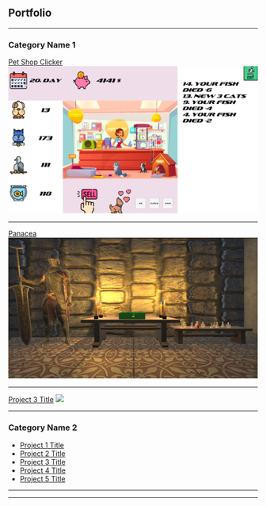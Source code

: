 ## Portfolio

---

### Category Name 1 

[Pet Shop Clicker](/https://mirna7.itch.io/pet-shop-clicker)
<img src="/images/PetShop.png?raw=true"/>

---
[Panacea](/https://nonygl.itch.io/panacea)
<img src="images/Panacea.jpeg?raw=true"/>

---
[Project 3 Title](http://example.com/)
<img src="images/dummy_thumbnail.jpg?raw=true"/>

---

### Category Name 2

- [Project 1 Title](http://example.com/)
- [Project 2 Title](http://example.com/)
- [Project 3 Title](http://example.com/)
- [Project 4 Title](http://example.com/)
- [Project 5 Title](http://example.com/)

---




---
